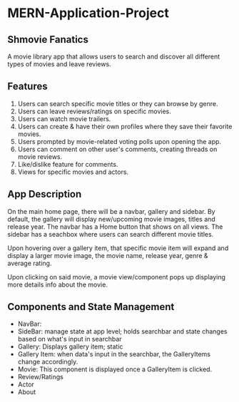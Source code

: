 # MERN-Application-Project

## Shmovie Fanatics

A movie library app that allows users to search and discover all different types of movies and leave reviews. 

## Features

1. Users can search specific movie titles or they can browse by genre. 
2. Users can leave reviews/ratings on specific movies. 
3. Users can watch movie trailers. 
4. Users can create & have their own profiles where they save their favorite movies. 
5. Users prompted by movie-related voting polls upon opening the app. 
6. Users can comment on other user's comments, creating threads on movie reviews.
7. Like/dislike feature for comments.
8. Views for specific movies and actors. 

## App Description

On the main home page, there will be a navbar, gallery and sidebar. By default, the gallery will display new/upcoming movie images, titles and release year. The navbar has a Home button that shows on all views. The sidebar has a seachbox where users can search different movie titles. 

Upon hovering over a gallery item, that specific movie item will expand and display a larger movie image, the movie name, release year, genre & average rating. 

Upon clicking on said movie, a movie view/component pops up displaying more details info about the movie. 

## Components and State Management

- NavBar: 
- SideBar: manage state at app level; holds searchbar and state changes based on what's input in searchbar
- Gallery: Displays gallery item; static
- Gallery Item: when data's input in the searchbar, the GalleryItems change accordingly. 
- Movie: This component is displayed once a GalleryItem is clicked. 
- Review/Ratings
- Actor
- About 